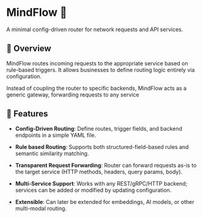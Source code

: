 # MindFlow 🚀

A minimal config-driven router for network requests and API services.

## 📌 Overview

MindFlow routes incoming requests to the appropriate service based on rule-based triggers.
It allows businesses to define routing logic entirely via configuration.

Instead of coupling the router to specific backends, MindFlow acts as a generic gateway, forwarding requests to any service

## 🔑 Features
- **Config-Driven Routing**: Define routes, trigger fields, and backend endpoints in a simple YAML file.

- **Rule based Routing**: Supports both structured-field-based rules and semantic similarity matching.

- **Transparent Request Forwarding**: Router can forward requests as-is to the target service (HTTP methods, headers, query params, body).

- **Multi-Service Support**: Works with any REST/gRPC/HTTP backend; services can be added or modified by updating configuration.

- **Extensible**: Can later be extended for embeddings, AI models, or other multi-modal routing.
